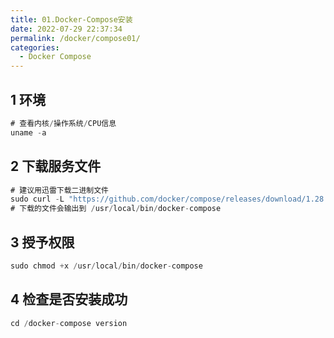 ```yaml
---
title: 01.Docker-Compose安装
date: 2022-07-29 22:37:34
permalink: /docker/compose01/
categories:
  - Docker Compose
---
```




## 1 环境

```javascript
# 查看内核/操作系统/CPU信息 
uname -a 
```

## 2 下载服务文件

```javascript
# 建议用迅雷下载二进制文件
sudo curl -L "https://github.com/docker/compose/releases/download/1.28.4/docker-compose-$(uname -s)-$(uname -m)" -o /usr/local/bin/docker-compose
# 下载的文件会输出到 /usr/local/bin/docker-compose
```

## 3 授予权限

```javascript
sudo chmod +x /usr/local/bin/docker-compose
```

## 4 检查是否安装成功

```javascript
cd /docker-compose version
```